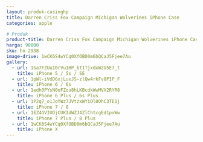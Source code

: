 ```yaml
---
layout: produk-casinghp
title: Darren Criss Fox Campaign Michigan Wolverines iPhone Case
categories: apple

# Produk
product-title: Darren Criss Fox Campaign Michigan Wolverines iPhone Case
harga: 90000
sku: hn-2938
image-drive: 1wCK6S4wYCq0XfOBD0m6bQCaJ5Fjee7Au
gallery:
  - url: 1Sa7FZUu10rVu1HP_bt1TjxdxWzU5E7_t
    title: iPhone 5 / 5s / SE
  - url: 1pWl-iVdD6xjLuxJS-zlQw4rkFv8PIP_F
    title: iPhone 6 / 6s
  - url: 1edh0PYsN0oFZou8hLKBcdkWwMVX2RYR8
    title: iPhone 6 Plus / 6s Plus
  - url: 1P2q7_o1JoYWz7JVtzxWYiOl0OhC3TE1j
    title: iPhone 7 / 8
  - url: 1EZ4GVIUDjCUKIdWZJ4ZlChtcgEd1pxWw
    title: iPhone 7 Plus / 8 Plus
  - url: 1wCK6S4wYCq0XfOBD0m6bQCaJ5Fjee7Au
    title: iPhone X
---
```

